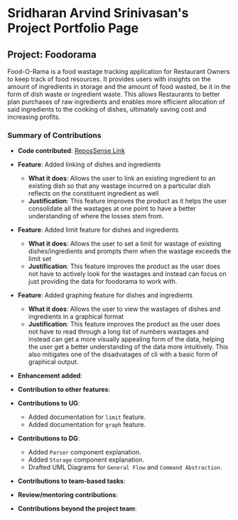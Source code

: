 # Sridharan Arvind Srinivasan's Project Portfolio Page

## Project: Foodorama

Food-O-Rama is a food wastage tracking application for Restaurant Owners to keep track of food resources. It provides
users with insights on the amount of ingredients in storage and the amount of food wasted, be it in the form of dish
waste or ingredient waste. This allows Restaurants to better plan purchases of raw ingredients and enables more
efficient allocation of said ingredients to the cooking of dishes, ultimately saving cost and increasing profits.

### Summary of Contributions

* **Code contributed**: [ReposSense Link](https://nus-cs2113-ay2122s1.github.io/tp-dashboard/?search=&sort=groupTitle&sortWithin=title&timeframe=commit&mergegroup=&groupSelect=groupByRepos&breakdown=true&checkedFileTypes=docs~functional-code~test-code~other&since=2021-09-25&tabOpen=true&tabType=authorship&tabAuthor=Dniv-ra&tabRepo=AY2122S1-CS2113T-W11-4%2Ftp%5Bmaster%5D&authorshipIsMergeGroup=false&authorshipFileTypes=docs~functional-code~test-code~other&authorshipIsBinaryFileTypeChecked=false)

* **Feature**: Added linking of dishes and ingredients
  * **What it does**: Allows the user to link an existing ingredient to an existing dish so that any wastage incurred
      on a particular dish reflects on the constituent ingredient as well
  * **Justification**: This feature improves the product as it helps the user consolidate all the wastages at one
    point to have a better understanding of where the losses stem from.
  
* **Feature**: Added limit feature for dishes and ingredients
  * **What it does**: Allows the user to set a limit for wastage of existing dishes/ingredients and prompts them when
       the wastage exceeds the limit set
  * **Justification**: This feature improves the product as the user does not have to actively look for the wastages
       and instead can focus on just providing the data for foodorama to work with.

* **Feature**: Added graphing feature for dishes and ingredients
  * **What it does**: Allows the user to view the wastages of dishes and ingredients in a graphical format
  * **Justification**: This feature improves the product as the user does not have to read through a long list of
      numbers wastages and instead can get a more visually appealing form of the data, helping the user get a better
      understanding of the data more intuitively. This also mitigates one of the disadvatages of cli with a basic form
      of graphical output.

* **Enhancement added**:
* **Contribution to other features**:
* **Contributions to UG**:
  * Added documentation for `limit` feature.
  * Added documentation for `graph` feature.

* **Contributions to DG**:
  * Added `Parser` component explanation.
  * Added `Storage` component explanation.
  * Drafted UML Diagrams for `General Flow` and `Command Abstraction`.

* **Contributions to team-based tasks**:
* **Review/mentoring contributions**:
* **Contributions beyond the project team**:

